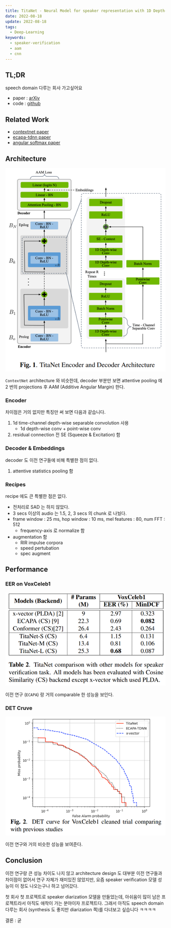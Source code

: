 ```yaml
---
title: TitaNet - Neural Model for speaker representation with 1D Depth-wise separable convolutions and global context
date: 2022-08-18
update: 2022-08-18
tags:
  - Deep-Learning
keywords:
  - speaker-verification
  - aam
  - cnn
---
```


## TL;DR

speech domain 다루는 회사 가고싶어요

* paper : [arXiv](https://arxiv.org/pdf/2110.04410v1.pdf)
* code : [github](https://github.com/NVIDIA/NeMo)

## Related Work

* [contextnet paper](https://arxiv.org/abs/2005.03191)
* [ecapa-tdnn paper](https://arxiv.org/abs/2005.07143)
* [angular softmax paper](https://arxiv.org/abs/1806.03464)

## Architecture

![img](./architecture.png)

`ContextNet` architecture 와 비슷한데, decoder 부분만 보면 attentive pooling 에 2 번의 projections 후 AAM (Additive Angular Margin) 한다.

### Encoder

차이점은 거의 없지만 특징만 써 보면 다음과 같습니다.

1. 1d time-channel depth-wise separable convolution 사용
   * 1d depth-wise conv + point-wise conv
2. residual connection 전 SE (Squeeze & Excitation) 함

### Decoder & Embeddings

decoder 도 이전 연구들에 비해 특별한 점이 없다.

1. attentive statistics pooling 함

### Recipes

recipe 에도 큰 특별한 점은 없다.

* 전처리로 SAD 는 하지 않았다.
* 3 secs 이상의 audio 는 1.5, 2, 3 secs 의 chunk 로 나눴다.
* frame window : 25 ms, hop window : 10 ms, mel features : 80, num FFT : 512
  * frequency-axis 로 normalize 함
* augmentation 함
  * RIR impulse corpora
  * speed pertubation
  * spec augment

## Performance

### EER on VoxCeleb1

![img](./voxceleb1_benchmark.png)

이전 연구 (`ECAPA`) 랑 거의 comparable 한 성능을 보인다.

### DET Cruve

![img](./det_curve_benchmark.png)

이전 연구와 거의 비슷한 성능을 보여준다.

## Conclusion

이전 연구랑 큰 성능 차이도 나지 않고 architecture design 도 대부분 이전 연구들과 차이점이 없어서 연구 자체가 재미있진 않았지만, 요즘 speaker verification 모델 성능이 이 정도 나오는구나 하고 넘어갔다.

첫 회사 첫 프로젝트로 speaker diarization 모델을 만들었는데, 아쉬움이 많이 남은 프로젝트라서 아직도 애착이 가는 분야이자 프로젝트다. 그래서 아직도 speech domain 다루는 회사 (synthesis 도 좋지만 diarization 쪽)를 다녀보고 싶습니다 ㅋㅋㅋㅋ

결론 : 굳
